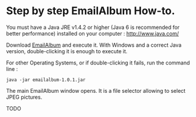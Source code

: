 # Step by step EmailAlbum How-to. #

You must have a Java JRE v1.4.2 or higher (Java 6 is recommended for better performance) installed on your computer : http://www.java.com/

Download [EmailAlbum](http://code.google.com/p/emailalbum/downloads/list) and execute it. With Windows and a correct Java version, double-clicking it is enough to execute it.

For other Operating Systems, or if double-clicking it fails, run the command line :
```
java -jar emailalbum-1.0.1.jar
```

The main EmailAlbum window opens. It is a file selector allowing to select JPEG pictures.

TODO